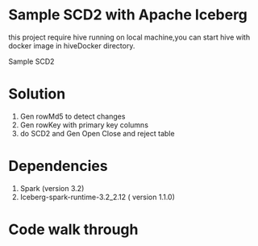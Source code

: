 # Sample SCD2 with Apache Iceberg

this project require hive running on local machine,you can start hive with docker image 
in hiveDocker directory.

Sample SCD2

# Solution
1. Gen rowMd5 to detect changes
2. Gen rowKey with primary key columns 
3. do SCD2 and Gen Open Close and reject table


# Dependencies
1. Spark (version 3.2)
2. Iceberg-spark-runtime-3.2_2.12 ( version 1.1.0)

# Code walk through 

